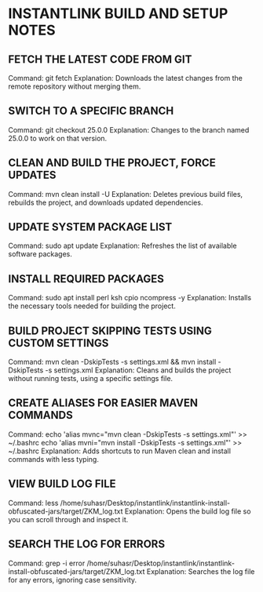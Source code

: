 # INSTANTLINK BUILD AND SETUP NOTES

## FETCH THE LATEST CODE FROM GIT
Command:
git fetch
Explanation:
Downloads the latest changes from the remote repository without merging them.

## SWITCH TO A SPECIFIC BRANCH
Command:
git checkout 25.0.0
Explanation:
Changes to the branch named 25.0.0 to work on that version.

## CLEAN AND BUILD THE PROJECT, FORCE UPDATES
Command:
mvn clean install -U
Explanation:
Deletes previous build files, rebuilds the project, and downloads updated dependencies.

## UPDATE SYSTEM PACKAGE LIST
Command:
sudo apt update
Explanation:
Refreshes the list of available software packages.

## INSTALL REQUIRED PACKAGES
Command:
sudo apt install perl ksh cpio ncompress -y
Explanation:
Installs the necessary tools needed for building the project.

## BUILD PROJECT SKIPPING TESTS USING CUSTOM SETTINGS
Command:
mvn clean -DskipTests -s settings.xml && mvn install -DskipTests -s settings.xml
Explanation:
Cleans and builds the project without running tests, using a specific settings file.

## CREATE ALIASES FOR EASIER MAVEN COMMANDS
Command:
echo 'alias mvnc="mvn clean -DskipTests -s settings.xml"' >> ~/.bashrc
echo 'alias mvni="mvn install -DskipTests -s settings.xml"' >> ~/.bashrc
Explanation:
Adds shortcuts to run Maven clean and install commands with less typing.

## VIEW BUILD LOG FILE
Command:
less /home/suhasr/Desktop/instantlink/instantlink-install-obfuscated-jars/target/ZKM_log.txt
Explanation:
Opens the build log file so you can scroll through and inspect it.

## SEARCH THE LOG FOR ERRORS
Command:
grep -i error /home/suhasr/Desktop/instantlink/instantlink-install-obfuscated-jars/target/ZKM_log.txt
Explanation:
Searches the log file for any errors, ignoring case sensitivity.


